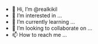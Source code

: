 - 👋 Hi, I’m @realkikil
- 👀 I’m interested in ...
- 🌱 I’m currently learning ...
- 💞️ I’m looking to collaborate on ...
- 📫 How to reach me ...

<!---
realkikil/realkikil is a ✨ special ✨ repository because its `README.md` (this file) appears on your GitHub profile.
You can click the Preview link to take a look at your changes.
--->
